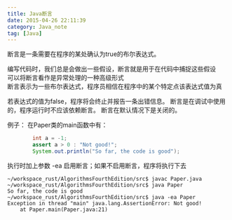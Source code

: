 ```yaml
---
title: Java断言
date: 2015-04-26 22:11:39
category: Java_note
tag: [Java]
---
```



断言是一条需要在程序的某处确认为true的布尔表达式。

编写代码时，我们总是会做出一些假设，断言就是用于在代码中捕捉这些假设  
可以将断言看作是异常处理的一种高级形式  
断言表示为一些布尔表达式，程序员相信在程序中的某个特定点该表达式值为真

若表达式的值为false，程序将会终止并报告一条出错信息。
断言是在调试中使用的，程序运行时不应该依赖断言。
断言在默认情况下是关闭的。

例子：
在Paper类的main函数中有：
```java
        int a = -1;
        assert a > 0 : "Not good!";
        System.out.println("So far, the code is good");
```
执行时加上参数 -ea 启用断言；如果不启用断言，程序将执行下去

```
~/workspace_rust/AlgorithmsFourthEdition/src$ javac Paper.java
~/workspace_rust/AlgorithmsFourthEdition/src$ java Paper
So far, the code is good
~/workspace_rust/AlgorithmsFourthEdition/src$ java -ea Paper
Exception in thread "main" java.lang.AssertionError: Not good!
	at Paper.main(Paper.java:21)
```
